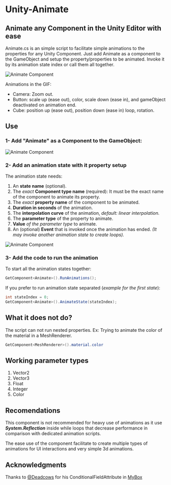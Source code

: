 # Unity-Animate

## Animate any Component in the Unity Editor with ease

Animate.cs is an simple script to facilitate simple animations to the properties for any Unity Component. Just add Animate as a component to the GameObject and setup the property/properties to be animated. Invoke it by its animation state index or call them all together.


![Animate Component](https://drive.google.com/uc?export=view&id=1WcttilGOeApi1DhxvMcBnECEnD7ISfpx)

Animations in the GIF:

 - Camera: Zoom out.
 - Button: scale up (ease out), color, scale down (ease in), and gameObject deactivated on animation end.
 - Cube: position up (ease out), position down (ease in) loop, rotation.
 
## Use

### 1- Add "Animate" as a Component to the GameObject:

![Animate Component](https://drive.google.com/uc?export=view&id=1F5d9Cv9anhvpPrhpqAdEhbLmN2To3wpz)

### 2- Add an animation state with it property setup

The animation state needs:

 1. An **state name** (optional).
 2. The *exact* **Component type name** (required): It must be the exact name of the component to animate its property.
 3. The *exact* **property name** of the component to be animated.
 4. **Duration in seconds** of the animation.
 5. The **interpolation curve** of the animation, *default: linear interpolation.*
 6. The **parameter type** of the property to animate.
 7. **Value** *of the parameter type* to animate.
 8. An (optional) **Event** that is invoked once the animation has ended. *(It may invoke another animation state to create loops).*

![Animate Component](https://drive.google.com/uc?export=view&id=1apcO0V3vCe5juosVxRRdUVtO6MB3DKO9)

### 3- Add the code to run the animation

To start all the animation states together:

```csharp
GetComponent<Animate>().RunAnimations();
```

If you prefer to run animation state separated (*example for the first state*):

```csharp
int stateIndex = 0;
GetComponent<Animate>().AnimateState(stateIndex);
```

## What it does not do?
The script can not run nested properties. Ex: Trying to animate the color of the material in a MeshRenderer.

```csharp
GetComponent<MeshRenderer>().material.color
```

## Working parameter types

 1. Vector2
 2. Vector3
 3. Float
 4. Integer
 5. Color

## Recomendations
This component is not recommended for heavy use of animations as it use ***System.Reflection*** inside while loops that decrease performance in comparison with dedicated animation scripts.

The ease use of the component facilitate to create multiple types of animations for UI interactions and very simple 3d animations.

## Acknowledgments
Thanks to [@Deadcows](https://github.com/Deadcows) for his ConditionalFieldAttribute in [MyBox](https://github.com/Deadcows/MyBox)